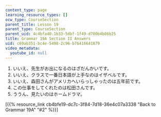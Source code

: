 ```yaml
---
content_type: page
learning_resource_types: []
ocw_type: CourseSection
parent_title: Lesson 19
parent_type: CourseSection
parent_uid: 4c4bfa40-1b33-5dbf-1f49-d700b4b86b25
title: Grammar 19A Section II Answers
uid: c69ab351-bc4e-5498-2c96-b76416641879
video_metadata:
  youtube_id: null
---
```


1.  いいえ、先生がお出になるのはざだんかいです。
2.  いいえ、クラスで一番日本語が上手なのはイザベルです。
3.  いいえ、森田さんがアメリカへいらっしゃったのは五年前です。
4.  この仕事をしてくれたのは松田さんです。
5.  ううん、見たいのはホームドラマ。

\[{{% resource_link cb4bfe19-dc7c-3f84-7d18-36e4c07a3338 "Back to Grammar 19A" "#2" %}}\]